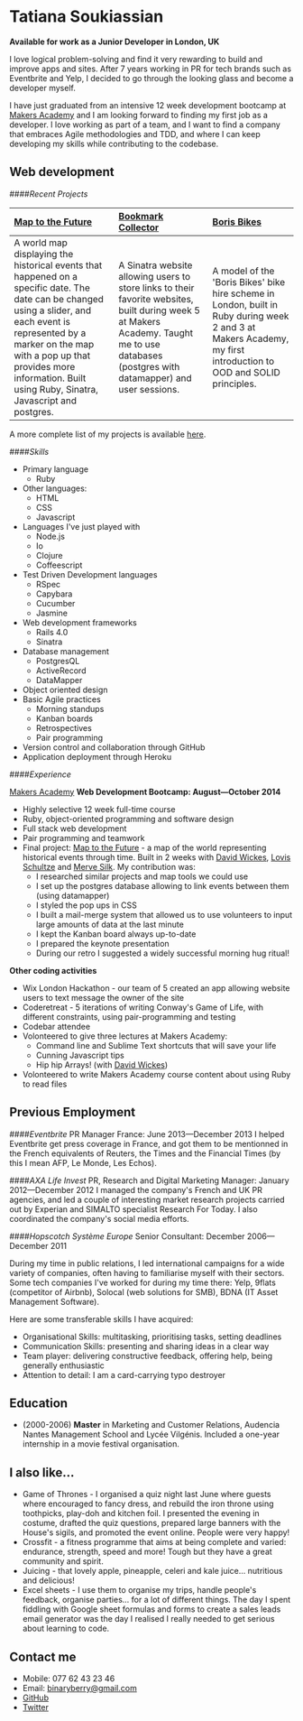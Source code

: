 Tatiana Soukiassian
===========

**Available for work as a Junior Developer in London, UK**

I love logical problem-solving and find it very rewarding to build and improve apps and sites. After 7 years working in PR for tech brands such as Eventbrite and Yelp, I decided to go through the looking glass and become a developer myself.

I have just graduated from an intensive 12 week development bootcamp at [Makers Academy] and I am looking forward to finding my first job as a developer. I love working as part of a team, and I want to find a company that embraces Agile methodologies and TDD, and where I can keep developing my skills while contributing to the codebase. 

Web development
----------------

####*Recent Projects*

| [Map to the Future] | [Bookmark Collector] | [Boris Bikes]
|:-------------- |:------------- |:------------ |
| A world map displaying the historical events that happened on a specific date. The date can be changed using a slider, and each event is represented by a marker on the map with a pop up that provides more information. Built using Ruby, Sinatra, Javascript and postgres.| A Sinatra website allowing users to store links to their favorite websites, built during week 5 at Makers Academy. Taught me to use databases (postgres with datamapper) and user sessions.| A model of the 'Boris Bikes' bike hire scheme in London, built in Ruby during week 2 and 3 at Makers Academy, my first introduction to OOD and SOLID principles.|


A more complete list of my projects is available [here].

####*Skills*

- Primary language 
  - Ruby
- Other languages:
  - HTML
  - CSS
  - Javascript
- Languages I've just played with
  - Node.js
  - Io
  - Clojure
  - Coffeescript
- Test Driven Development languages
  - RSpec
  - Capybara
  - Cucumber
  - Jasmine
- Web development frameworks
  - Rails 4.0
  - Sinatra
- Database management
  - PostgresQL
  - ActiveRecord
  - DataMapper 
- Object oriented design
- Basic Agile practices
	- Morning standups
	- Kanban boards
	- Retrospectives
	- Pair programming
- Version control and collaboration through GitHub
- Application deployment through Heroku

####*Experience*

[Makers Academy]
**Web Development Bootcamp: August&mdash;October 2014**

  - Highly selective 12 week full-time course
  - Ruby, object-oriented programming and software design
  - Full stack web development
  - Pair programming and teamwork
  - Final project: [Map to the Future] - a map of the world representing historical events through time. Built in 2 weeks with [David Wickes], [Lovis Schultze] and [Merve Silk]. My contribution was: 
      - I researched similar projects and map tools we could use
      - I set up the postgres database allowing to link events between them (using datamapper)
      - I styled the pop ups in CSS
      - I built a mail-merge system that allowed us to use volunteers to input large amounts of data at the last minute
      - I kept the Kanban board always up-to-date
      - I prepared the keynote presentation
      - During our retro I suggested a widely successful morning hug ritual!
  
**Other coding activities**
  - Wix London Hackathon - our team of 5 created an app allowing website users to text message the owner of the site
  - Coderetreat - 5 iterations of writing Conway's Game of Life, with different constraints, using pair-programming and testing
  - Codebar attendee
  - Volonteered to give three lectures at Makers Academy: 
      - Command line and Sublime Text shortcuts that will save your life
      - Cunning Javascript tips
      - Hip hip Arrays! (with [David Wickes])
  - Volonteered to write Makers Academy course content about using Ruby to read files
  

Previous Employment
----------

####*Eventbrite*
PR Manager France: June 2013&mdash;December 2013
I helped Eventbrite get press coverage in France, and got them to be mentionned in the French equivalents of Reuters, the Times and the Financial Times (by this I mean AFP, Le Monde, Les Echos).

####*AXA Life Invest*
PR, Research and Digital Marketing Manager: January 2012&mdash;December 2012
I managed the company's French and UK PR agencies, and led a couple of interesting market research projects carried out by Experian and SIMALTO specialist Research For Today. I also coordinated the company's social media efforts.

####*Hopscotch Système Europe*
Senior Consultant: December 2006&mdash;December 2011

During my time in public relations, I led international campaigns for a wide variety of companies, often having to familiarise myself with their sectors. Some tech companies I've worked for during my time there: Yelp, 9flats (competitor of Airbnb), Solocal (web solutions for SMB), BDNA (IT Asset Management Software). 

Here are some transferable skills I have acquired:
- Organisational Skills: multitasking, prioritising tasks, setting deadlines
- Communication Skills: presenting and sharing ideas in a clear way 
- Team player: delivering constructive feedback, offering help, being generally enthusiastic
- Attention to detail: I am a card-carrying typo destroyer

Education
-----------
 * (2000-2006) **Master** in Marketing and Customer Relations, Audencia Nantes Management School and Lycée Vilgénis. 
 Included a one-year internship in a movie festival organisation.

I also like...
----------------
- Game of Thrones - I organised a quiz night last June where guests where encouraged to fancy dress, and rebuild the iron throne using toothpicks, play-doh and kitchen foil. I presented the evening in costume, drafted the quiz questions, prepared large banners with the House's sigils, and promoted the event online. People were very happy!
- Crossfit - a fitness programme that aims at being complete and varied: endurance, strength, speed and more! Tough but they have a great community and spirit. 
- Juicing - that lovely apple, pineapple, celeri and kale juice... nutritious and delicious!
- Excel sheets - I use them to organise my trips, handle people's feedback, organise parties... for a lot of different things. The day I spent fiddling with Google sheet formulas and forms to create a sales leads email generator was the day I realised I really needed to get serious about learning to code.


Contact me
------------

- Mobile: 077 62 43 23 46
- Email: [binaryberry@gmail.com]
- [GitHub]
- [Twitter]

[Makers Academy]: http://www.makersacademy.com/
[Map to the Future]: https://github.com/binaryberry/map-to-the-future
[Bookmark Collector]: https://github.com/binaryberry/bookmark-collector
[Boris Bikes]: https://github.com/binaryberry/Boris_Bikes
[David Wickes]: https://github.com/gypsydave5
[Lovis Schultze]: https://github.com/NineInchNade
[Merve Silk]: https://github.com/Mervodactyl
[binaryberry@gmail.com]: mailto:binaryberry@gmail.com
[GitHub]: https://github.com/binaryberry
[Twitter]:https://twitter.com/binaryberry
[here]: https://github.com/binaryberry/portfolio

